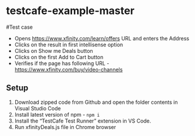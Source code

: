 # testcafe-example-master

#Test case
- Opens https://www.xfinity.com/learn/offers URL and enters the Address
- Clicks on the result in first intellisense option
- Clicks on Show me Deals button
- Clicks on the first Add to Cart button
- Verifies if the page has following URL - https://www.xfinity.com/buy/video-channels 

## Setup
1. Download zipped code from Github and open the folder contents in Visual Studio Code  
2. Install latest version of npm - `npm i`
3. Install the “TestCafe Test Runner” extension in VS Code.
4. Run xfinityDeals.js file in Chrome browser
